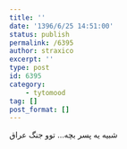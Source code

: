 ```yaml
---
title: ''
date: '1396/6/25 14:51:00'
status: publish
permalink: /6395
author: straxico
excerpt: ''
type: post
id: 6395
category:
    - tytomood
tag: []
post_format: []
---
```

شبیه یه پسر بچه… توو جنگ عراق